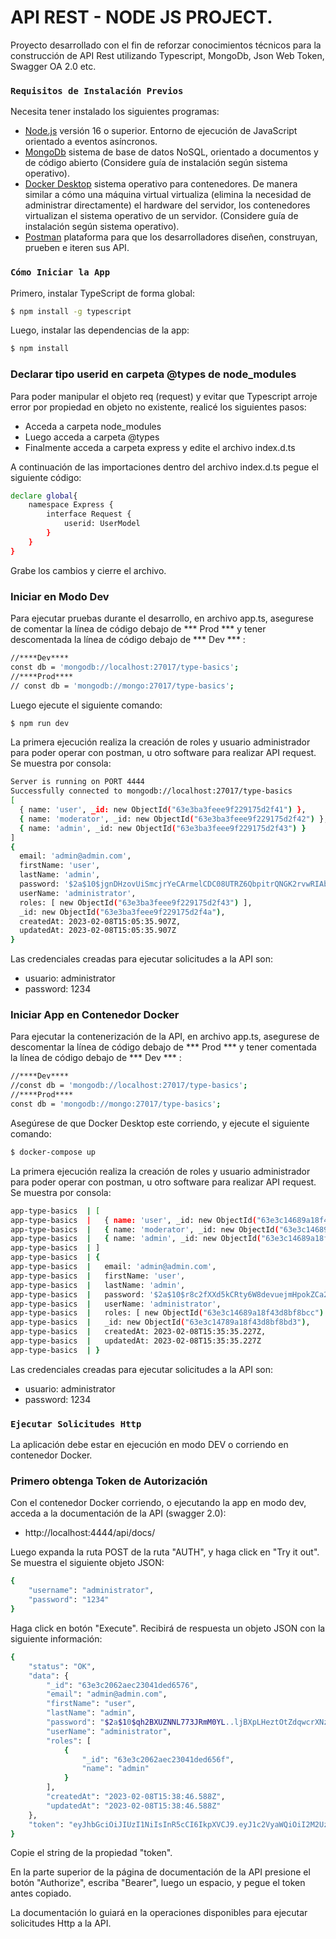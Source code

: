 # API REST - NODE JS PROJECT.

Proyecto desarrollado con el fin de reforzar conocimientos técnicos para la construcción de API Rest utilizando Typescript, MongoDb, Json Web Token, Swagger OA 2.0 etc.  

### `Requisitos de Instalación Previos`

Necesita tener instalado los siguientes programas:  

- [Node.js](https://nodejs.org/es/download/) versión 16 o superior. Entorno de ejecución de JavaScript orientado a eventos asíncronos.
- [MongoDb](https://www.mongodb.com/docs/manual/installation/)  sistema de base de datos NoSQL, orientado a documentos y de código abierto (Considere guía de instalación según sistema operativo). 
- [Docker Desktop](https://www.docker.com/products/docker-desktop/) sistema operativo para contenedores. De manera similar a cómo una máquina virtual virtualiza (elimina la necesidad de administrar directamente) el hardware del servidor, los contenedores virtualizan el sistema operativo de un servidor. (Considere guía de instalación según sistema operativo).
- [Postman](https://www.postman.com/downloads/) plataforma para que los desarrolladores diseñen, construyan, prueben e iteren sus API. 

### `Cómo Iniciar la App`

Primero, instalar TypeScript de forma global:

```bash
$ npm install -g typescript
```

Luego, instalar las dependencias de la app:

```bash
$ npm install
```

### Declarar tipo userid en carpeta @types de node_modules

Para poder manipular el objeto req (request) y evitar que Typescript arroje error por propiedad en objeto no existente, realicé los siguientes pasos:

- Acceda a carpeta node_modules
- Luego acceda a carpeta @types
- Finalmente acceda a carpeta express y edite el archivo index.d.ts

A continuación de las importaciones dentro del archivo index.d.ts pegue el siguiente código:

```bash
declare global{
    namespace Express {
        interface Request {
            userid: UserModel
        }
    }
}
```

Grabe los cambios y cierre el archivo.

### Iniciar en Modo Dev
Para ejecutar pruebas durante el desarrollo, en archivo app.ts, asegurese de comentar la línea de código debajo de *** Prod *** y tener descomentada la línea de código debajo de *** Dev *** :

```bash
//****Dev****
const db = 'mongodb://localhost:27017/type-basics';
//****Prod****
// const db = 'mongodb://mongo:27017/type-basics';
```

Luego ejecute el siguiente comando:

```bash
$ npm run dev
```

La primera ejecución realiza la creación de roles y usuario administrador para poder operar con postman, u otro software para realizar API request. Se muestra por consola:

```bash
Server is running on PORT 4444
Successfully connected to mongodb://localhost:27017/type-basics
[
  { name: 'user', _id: new ObjectId("63e3ba3feee9f229175d2f41") },
  { name: 'moderator', _id: new ObjectId("63e3ba3feee9f229175d2f42") },
  { name: 'admin', _id: new ObjectId("63e3ba3feee9f229175d2f43") }
]
{
  email: 'admin@admin.com',
  firstName: 'user',
  lastName: 'admin',
  password: '$2a$10$jgnDHzovUiSmcjrYeCArmelCDC08UTRZ6QbpitrQNGK2rvwRIAbMK',
  userName: 'administrator',
  roles: [ new ObjectId("63e3ba3feee9f229175d2f43") ],
  _id: new ObjectId("63e3ba3feee9f229175d2f4a"),
  createdAt: 2023-02-08T15:05:35.907Z,
  updatedAt: 2023-02-08T15:05:35.907Z
}
```

Las credenciales creadas para ejecutar solicitudes a la API son:

- usuario: administrator
- password: 1234

### Iniciar App en Contenedor Docker

Para ejecutar la contenerización de la API, en archivo app.ts, asegurese de descomentar la línea de código debajo de *** Prod *** y tener comentada la línea de código debajo de *** Dev *** :

```bash
//****Dev****
//const db = 'mongodb://localhost:27017/type-basics';
//****Prod****
const db = 'mongodb://mongo:27017/type-basics';
```

Asegúrese de que Docker Desktop este corriendo, y ejecute el siguiente comando:

```bash
$ docker-compose up
```

La primera ejecución realiza la creación de roles y usuario administrador para poder operar con postman, u otro software para realizar API request. Se muestra por consola:

```bash
app-type-basics  | [
app-type-basics  |   { name: 'user', _id: new ObjectId("63e3c14689a18f43d8bf8bca") },
app-type-basics  |   { name: 'moderator', _id: new ObjectId("63e3c14689a18f43d8bf8bcb") },
app-type-basics  |   { name: 'admin', _id: new ObjectId("63e3c14689a18f43d8bf8bcc") }
app-type-basics  | ]
app-type-basics  | {
app-type-basics  |   email: 'admin@admin.com',
app-type-basics  |   firstName: 'user',
app-type-basics  |   lastName: 'admin',
app-type-basics  |   password: '$2a$10$r8c2fXXd5kCRty6W8devuejmHpokZCa2QKDYjONjygvPQ6xjyY9uG',
app-type-basics  |   userName: 'administrator',
app-type-basics  |   roles: [ new ObjectId("63e3c14689a18f43d8bf8bcc") ],
app-type-basics  |   _id: new ObjectId("63e3c14789a18f43d8bf8bd3"),
app-type-basics  |   createdAt: 2023-02-08T15:35:35.227Z,
app-type-basics  |   updatedAt: 2023-02-08T15:35:35.227Z
app-type-basics  | }
```

Las credenciales creadas para ejecutar solicitudes a la API son:

- usuario: administrator
- password: 1234

### `Ejecutar Solicitudes Http`

La aplicación debe estar en ejecución en modo DEV o corriendo en contenedor Docker.
### Primero obtenga Token de Autorización

Con el contenedor Docker corriendo, o ejecutando la app en modo dev, acceda a la documentación de la API (swagger 2.0):

- http://localhost:4444/api/docs/

Luego expanda la ruta POST de la ruta "AUTH", y haga click en "Try it out". Se muestra el siguiente objeto JSON:

```bash
{
    "username": "administrator",
    "password": "1234"
}
```

Haga click en botón "Execute". Recibirá de respuesta un objeto JSON con la siguiente información:

```bash
{
    "status": "OK",
    "data": {
        "_id": "63e3c2062aec23041ded6576",
        "email": "admin@admin.com",
        "firstName": "user",
        "lastName": "admin",
        "password": "$2a$10$qh2BXUZNNL773JRmM0YL..ljBXpLHeztOtZdqwcrXNzuAfYffUTJS",
        "userName": "administrator",
        "roles": [
            {
                "_id": "63e3c2062aec23041ded656f",
                "name": "admin"
            }
        ],
        "createdAt": "2023-02-08T15:38:46.588Z",
        "updatedAt": "2023-02-08T15:38:46.588Z"
    },
    "token": "eyJhbGciOiJIUzI1NiIsInR5cCI6IkpXVCJ9.eyJ1c2VyaWQiOiI2M2UzYzIwNjJhZWMyMzA0MWRlZDY1NzYiLCJpYXQiOjE2NzU4NzA3MzYsImV4cCI6MTY3NTg3NzkzNn0.TjcVsqavU8elykw4fVn-StZ5XcDLW7-p2WXOfJWla94"
}
```

Copie el string de la propiedad "token".

En la parte superior de la página de documentación de la API presione el botón "Authorize", escriba "Bearer", luego un espacio, y pegue el token antes copiado.

La documentación lo guiará en la operaciones disponibles para ejecutar solicitudes Http a la API.